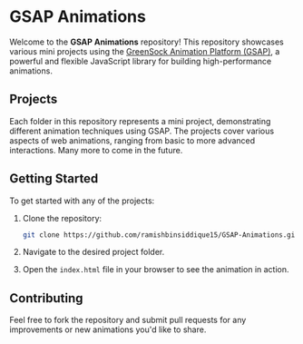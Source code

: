 # GSAP Animations

Welcome to the **GSAP Animations** repository! This repository showcases various mini projects using the [GreenSock Animation Platform (GSAP)](https://greensock.com/gsap/), a powerful and flexible JavaScript library for building high-performance animations.

## Projects

Each folder in this repository represents a mini project, demonstrating different animation techniques using GSAP. The projects cover various aspects of web animations, ranging from basic to more advanced interactions. Many more to  come in the future.


## Getting Started

To get started with any of the projects:

1. Clone the repository:

    ```bash
    git clone https://github.com/ramishbinsiddique15/GSAP-Animations.git
    ```

2. Navigate to the desired project folder.

3. Open the `index.html` file in your browser to see the animation in action.

## Contributing

Feel free to fork the repository and submit pull requests for any improvements or new animations you'd like to share.

